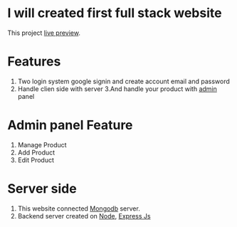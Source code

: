 # I will created first full stack website

This project  [live preview](https://panjabi-fashion.web.app/).

# Features
1. Two login system google signin and create account email and password
2. Handle clien side with server
3.And handle your product with [admin](https://panjabi-fashion.web.app/) panel
# Admin panel Feature
1. Manage Product
2. Add Product
3. Edit Product
# Server side
1. This website connected [Mongodb]() server.
2. Backend server created on [Node](https://nodejs.org/), [Express Js](https://expressjs.com/)
